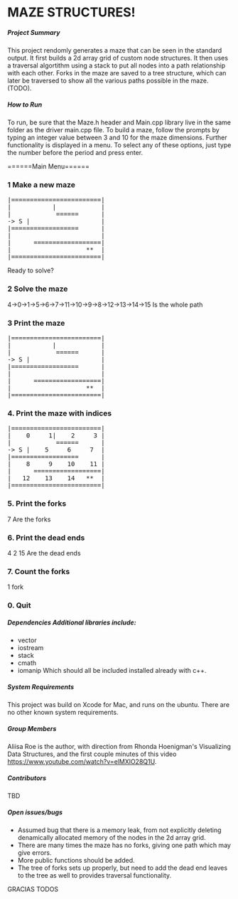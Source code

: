 
# MAZE STRUCTURES!

<h5>Project	Summary</h5>

This project rendomly generates a maze that can be seen in the standard output. It first builds a 2d array grid of custom node structures. It then uses a traversal algortithm using a stack to put all nodes into a path relationship with each other. Forks in the maze are saved to a tree structure, which can later be traversed to show all the various paths possible in the maze. (TODO).

<h5>How	to	Run</h5>

To run, be sure that the Maze.h header and Main.cpp library live in the same folder as the driver main.cpp file. To build a maze, follow the prompts by typing an integer value between 3 and 10 for the maze dimensions. Further functionality is displayed in a menu. To select any of these options, just type the number before the period and press enter.

======Main Menu======
<h3>1 Make a new maze</h3>

<pre>|========================|
|           |            |
|            ======      |
-> S |                   |
|==================      |
|                        |
|      ==================|
|                    **  |
|========================|</pre>

Ready to solve?

<h3>2 Solve the maze</h3>

4->0->1->5->6->7->11->10->9->8->12->13->14->15
Is the whole path

<h3>3 Print the maze </h3>


<pre>|========================|
|           |            |
|            ======      |
-> S |                   |
|==================      |
|                        |
|      ==================|
|                    **  |
|========================|</pre>

<h3>4. Print the maze with indices</h3>



<pre>|========================|
|    0     1|    2     3 |
|            ======      |
-> S |    5     6     7  |
|==================      |
|    8     9    10    11 |
|      ==================|
|   12    13    14   **  |
|========================|</pre>

<h3>5. Print the forks</h3>


7
Are the forks 

<h3>6. Print the dead ends</h3>


4
2
15 
Are the dead ends

<h3>7. Count the forks</h3>


1 fork

<h3>0. Quit</h3>


<h5>Dependencies
Additional libraries include:</h5>

* vector
* iostream
* stack
* cmath
* iomanip
Which should all be included installed already with c++.

<h5>System	Requirements</h5>

This project was build on Xcode for Mac, and runs on the ubuntu. There are no other known system requirements.

<h5>Group	Members</h5>

Aliisa Roe is the author, with direction from Rhonda Hoenigman's Visualizing Data Structures, and the first couple minutes of this video https://www.youtube.com/watch?v=elMXlO28Q1U. 

<h5>Contributors</h5>
TBD

<h5>Open	issues/bugs</h5>

* Assumed bug that there is a memory leak, from not explicitly deleting denamically allocated memory of the nodes in the 2d array grid. 
* There are many times the maze has no forks, giving one path which may give errors. 
* More public functions should be added. 
* The tree of forks sets up properly, but need to add the dead end leaves to the tree as well to provides traversal functionality.


GRACIAS TODOS

